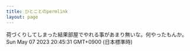 ```yaml
---
title: ひとことのpermlink
layout: page
---
```

<div class="box" dt="1683459931500">
  荷づくりしてしまった結果部屋でやれる事があまり無いな。何やったもんか。
  <div class="content is-small">Sun May 07 2023 20:45:31 GMT+0900 (日本標準時)</div>
</div>